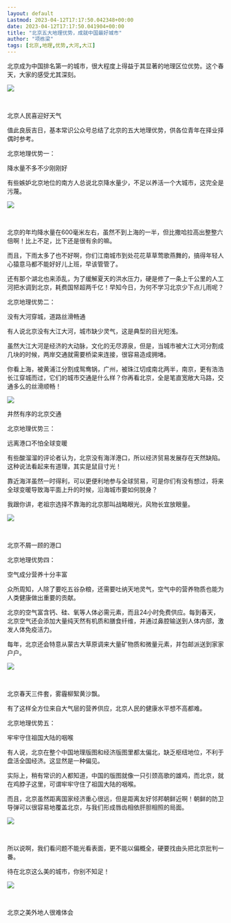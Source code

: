 ```yaml
---
layout: default
Lastmod: 2023-04-12T17:17:50.042348+00:00
date: 2023-04-12T17:17:50.041904+00:00
title: "北京五大地理优势，成就中国最好城市"
author: "项栋梁"
tags: [北京,地理,优势,大河,大江]
---
```


北京成为中国排名第一的城市，很大程度上得益于其显著的地理区位优势。这个春天，大家的感受尤其深刻。

![](https://images.weserv.nl/?url=https%3A//mmbiz.qpic.cn/mmbiz_jpg/TP65WXCia4CLLSUGzuVy4Y4aWltyANDqKfg1ypdxDD8HJvX2PuCg2xwZUZvDyy77TLumA3nqeouUONKAuEluMKA/640%3Fwx_fmt%3Djpeg)

​

北京人民喜迎好天气

值此良辰吉日，基本常识公众号总结了北京的五大地理优势，供各位青年在择业择偶时参考。

北京地理优势一：

降水量不多不少刚刚好

有些嫉妒北京地位的南方人总说北京降水量少，不足以养活一个大城市，这完全是污蔑。

![](https://images.weserv.nl/?url=https%3A//mmbiz.qpic.cn/mmbiz_jpg/TP65WXCia4CLLSUGzuVy4Y4aWltyANDqKYbG5Lia9R3BFuyyvDxQvrBmaMWwhbseguic66T2l9VKRUeL3WK6HaEyg/640%3Fwx_fmt%3Djpeg)

​

北京的年均降水量在600毫米左右，虽然不到上海的一半，但比撒哈拉高出整整六倍啊！比上不足，比下还是很有余的嘛。

而且，下雨太多了也不好啊，你们江南城市到处花花草草莺歌燕舞的，搞得年轻人心猿意马都不能好好儿上班，早该管管了。

还有那个湖北也来添乱，为了缓解夏天的洪水压力，硬是修了一条上千公里的人工河把水调到北京，耗费国帑超两千亿！早知今日，为何不学习北京少下点儿雨呢？

北京地理优势二：

没有大河穿城，道路丝滑畅通

有人说北京没有大江大河，城市缺少灵气，这是典型的目光短浅。

虽然大江大河是经济的大动脉，文化的无尽源泉，但是，当城市被大江大河分割成几块的时候，两岸交通就需要桥梁来连接，很容易造成拥堵。

你看上海，被黄浦江分割成鸳鸯锅，广州，被珠江切成南北两半，南京，更有浩浩长江穿城而过，它们的城市交通是什么样？你再看北京，全是笔直宽敞大马路，交通多么的丝滑顺畅！

![](https://images.weserv.nl/?url=https%3A//mmbiz.qpic.cn/mmbiz_jpg/TP65WXCia4CLLSUGzuVy4Y4aWltyANDqKHRsNlkXEpr3NDeBJpuMcWhwYP7QFwwGXDrGeo6ibmTfMwshMbMHzApg/640%3Fwx_fmt%3Djpeg)

​井然有序的北京交通

北京地理优势三：

远离港口不怕全球变暖

有些酸溜溜的评论者认为，北京没有海洋港口，所以经济贸易发展存在天然缺陷。这种说法看起来有道理，其实是鼠目寸光！

靠近海洋虽然一时得利，可以更便利地参与全球贸易，可是你们有没有想过，将来全球变暖导致海平面上升的时候，沿海城市要如何脱身？

我跟你讲，老祖宗选择不靠海的北京那叫战略眼光，风物长宜放眼量。

![](https://images.weserv.nl/?url=https%3A//mmbiz.qpic.cn/mmbiz_jpg/TP65WXCia4CLLSUGzuVy4Y4aWltyANDqKKoOe0wQiagVn8Zo4GUia58XBNQCWbATo388fCBzMzl4ibxyibdvuuuTzrQ/640%3Fwx_fmt%3Djpeg)

​

北京不屑一顾的港口

北京地理优势四：

空气成分营养十分丰富

众所周知，人除了要吃五谷杂粮，还需要吐纳天地灵气，空气中的营养物质也能为人类健康做出重要的贡献。

北京的空气富含钙、硅、氧等人体必需元素，而且24小时免费供应。每到春天，北京空气还会添加大量纯天然有机质和膳食纤维，并通过鼻腔输送到人体内部，激发人体免疫活力。

每年，北京还会特意从蒙古大草原调来大量矿物质和微量元素，并包邮派送到家家户户。

![](https://images.weserv.nl/?url=https%3A//mmbiz.qpic.cn/mmbiz_jpg/TP65WXCia4CLLSUGzuVy4Y4aWltyANDqKSzDCelrIM0zQ6Lc9IboPBcY8t7Xbia253spCy9go4Xyn31MHXK73pYQ/640%3Fwx_fmt%3Djpeg)

​

北京春天三件套，雾霾柳絮黄沙飘。  

有了这样全方位来自大气层的营养供应，北京人民的健康水平想不高都难。

北京地理优势五：

牢牢守住祖国大陆的咽喉

有人说，北京在整个中国地理版图和经济版图里都太偏北，缺乏枢纽地位，不利于盘活全国经济。这显然是一种偏见。

实际上，稍有常识的人都知道，中国的版图就像一只引颈高歌的雄鸡，而北京，就在鸡脖子这里，可谓牢牢守住了祖国大陆的咽喉。

而且，北京虽然距离国家经济重心很远，但是距离友好邻邦朝鲜近啊！朝鲜的防卫导弹可以很容易地覆盖北京，与我们形成唇齿相依肝胆相照的局面。

![](https://images.weserv.nl/?url=https%3A//mmbiz.qpic.cn/mmbiz_jpg/TP65WXCia4CLLSUGzuVy4Y4aWltyANDqKjND2gu8IwlVktVlbKYalvknDN9x0lkEib0hREGIdpQjJwxvN9VHawZA/640%3Fwx_fmt%3Djpeg)

​

  

所以说啊，我们看问题不能光看表面，更不能以偏概全，硬要找由头把北京批判一番。

  

待在北京这么美的城市，你别不知足！

  

![](https://images.weserv.nl/?url=https%3A//mmbiz.qpic.cn/mmbiz_jpg/TP65WXCia4CLLSUGzuVy4Y4aWltyANDqKt9AuH3nicOH7ZlA5cj0GaSP3uHdwkXnrr5ocmIibZ10RKCJKrJqf2mHg/640%3Fwx_fmt%3Djpeg)

​

北京之美外地人很难体会

